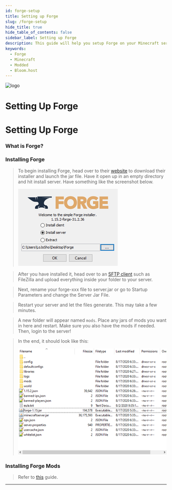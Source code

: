 ```yaml
---
id: forge-setup
title: Setting up Forge
slug: /forge-setup
hide_title: true
hide_table_of_contents: false
sidebar_label: Setting up Forge
description: This guide will help you setup Forge on your Minecraft server
keywords:
  - Forge
  - Minecraft
  - Modded
  - Bloom.host
---
```


<div class="text--center">
<img src="https://bloom.host/assets/images/logo.png" alt="logo" height="50%" width="50%"/>
<h1>Setting Up Forge</h1>
</div>

# Setting Up Forge

### What is Forge?
> 
### Installing Forge
> To begin installing Forge, head over to their [website](http://files.minecraftforge.net/) to download their installer and launch the jar file. Have it open up in an empty directory and hit install server. Have something like the screenshot below.
> 
> ![Bloom.host Forge](../../static/imgs/plugins_and_modifications/forge_setup/1.png)

> After you have installed it, head over to an [SFTP client](https://docs.bloom.host/how-to-use-sftp) such as FileZilla and upload everything inside your folder to your server.

> Next, rename your forge-xxx file to server.jar or go to Startup Parameters and change the Server Jar File.

> Restart your server and let the files generate. This may take a few minutes. 

> A new folder will appear named `mods`. Place any jars of mods you want in here and restart. Make sure you also have the mods if needed. Then, login to the server!

> In the end, it should look like this: 
>
> ![Bloom.host Forge](../../static/imgs/plugins_and_modifications/forge_setup/2.png)

### Installing Forge Mods 
> 
> Refer to [this](forge-mods) guide.

---